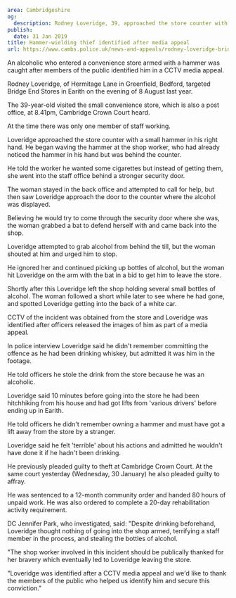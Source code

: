 ```yaml
area: Cambridgeshire
og:
  description: Rodney Loveridge, 39, approached the store counter with a small hammer in his right hand
publish:
  date: 31 Jan 2019
title: Hammer-wielding thief identified after media appeal
url: https://www.cambs.police.uk/news-and-appeals/rodney-loveridge-bridge-end-stores-earith-theft-hammer
```

An alcoholic who entered a convenience store armed with a hammer was caught after members of the public identified him in a CCTV media appeal.

Rodney Loveridge, of Hermitage Lane in Greenfield, Bedford, targeted Bridge End Stores in Earith on the evening of 8 August last year.

The 39-year-old visited the small convenience store, which is also a post office, at 8.41pm, Cambridge Crown Court heard.

At the time there was only one member of staff working.

Loveridge approached the store counter with a small hammer in his right hand. He began waving the hammer at the shop worker, who had already noticed the hammer in his hand but was behind the counter.

He told the worker he wanted some cigarettes but instead of getting them, she went into the staff office behind a stronger security door.

The woman stayed in the back office and attempted to call for help, but then saw Loveridge approach the door to the counter where the alcohol was displayed.

Believing he would try to come through the security door where she was, the woman grabbed a bat to defend herself with and came back into the shop.

Loveridge attempted to grab alcohol from behind the till, but the woman shouted at him and urged him to stop.

He ignored her and continued picking up bottles of alcohol, but the woman hit Loveridge on the arm with the bat in a bid to get him to leave the store.

Shortly after this Loveridge left the shop holding several small bottles of alcohol. The woman followed a short while later to see where he had gone, and spotted Loveridge getting into the back of a white car.

CCTV of the incident was obtained from the store and Loveridge was identified after officers released the images of him as part of a media appeal.

In police interview Loveridge said he didn't remember committing the offence as he had been drinking whiskey, but admitted it was him in the footage.

He told officers he stole the drink from the store because he was an alcoholic.

Loveridge said 10 minutes before going into the store he had been hitchhiking from his house and had got lifts from 'various drivers' before ending up in Earith.

He told officers he didn't remember owning a hammer and must have got a lift away from the store by a stranger.

Loveridge said he felt 'terrible' about his actions and admitted he wouldn't have done it if he hadn't been drinking.

He previously pleaded guilty to theft at Cambridge Crown Court. At the same court yesterday (Wednesday, 30 January) he also pleaded guilty to affray.

He was sentenced to a 12-month community order and handed 80 hours of unpaid work. He was also ordered to complete a 20-day rehabilitation activity requirement.

DC Jennifer Park, who investigated, said: "Despite drinking beforehand, Loveridge thought nothing of going into the shop armed, terrifying a staff member in the process, and stealing the bottles of alcohol.

"The shop worker involved in this incident should be publically thanked for her bravery which eventually led to Loveridge leaving the store.

"Loveridge was identified after a CCTV media appeal and we'd like to thank the members of the public who helped us identify him and secure this conviction."
